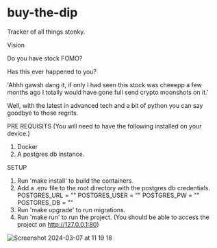 # buy-the-dip
Tracker of all things stonky.

Vision

Do you have stock FOMO?

Has this ever happened to you? 

'Ahhh gawsh dang it, if only I had seen this stock was cheeepp a few months ago I totally would have gone full send crypto moonshots on it.'

Well, with the latest in advanced tech and a bit of python you can say goodbye to those regrits.


PRE REQUISITS (You will need to have the following installed on your device.)

1. Docker
2. A postgres db instance.

SETUP

1. Run 'make install' to build the containers.
2. Add a .env file to the root directory with the postgres db credentials.
    POSTGRES_URL = ""
    POSTGRES_USER = ""
    POSTGRES_PW = ""
    POSTGRES_DB =  ""
2. Run 'make upgrade' to run migrations.
3. Run 'make run' to run the project. (You should be able to access the project on http://127.0.0.1:80)

![Screenshot 2024-03-07 at 11 19 18](https://github.com/JTerry96/buy-the-dip/assets/42044307/c6da96e4-2573-432c-b653-7dc00da42389)


